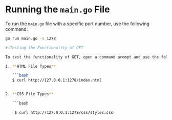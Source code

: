 # Running the `main.go` File

To run the `main.go` file with a specific port number, use the following command:

```bash
go run main.go -v 1278

# Testing the Functionality of GET

To test the functionality of GET, open a command prompt and use the following examples:

1. **HTML File Types**

   ```bash
   $ curl http://127.0.0.1:1278/index.html


2. **CSS File Types**

   ```bash

    $ curl http://127.0.0.1:1278/css/styles.css
